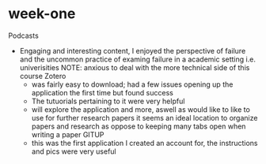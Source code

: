 # week-one
Podcasts
 - Engaging and interesting content, I enjoyed the perspective of failure and the uncommon practice of examing failure in a academic setting i.e. univerisities 
 NOTE: anxious to deal with the more technical side of this course 
 Zotero
 	- was fairly easy to download; had a few issues opening up the application the first time but found success
	- The tutuorials pertaining to it were very helpful
	- will explore the application and more, aswell as would like to like to use for further research papers it seems an ideal location to organize papers and research as oppose to keeping many tabs open when writing a paper
GITUP
	- this was the first application I created an account for, the instructions and pics were very useful
	
